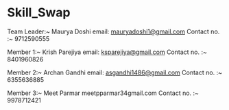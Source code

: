 # Skill_Swap
Team Leader:~
Maurya Doshi
email: mauryadoshi1@gmail.com
Contact no. :~ 9712590555

Member 1:~
Krish Parejiya
email: ksparejiya@gmail.com
Contact no. :~ 8401960826


Member 2:~
Archan Gandhi
email: asgandhi1486@gmail.com
Contact no. :~ 6355636885


Member 3:~
Meet Parmar
meetpparmar34gmail.com
Contact no. :~ 9978712421
